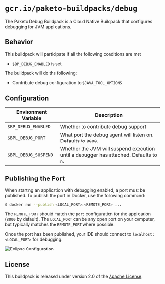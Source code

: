 # `gcr.io/paketo-buildpacks/debug`
The Paketo Debug Buildpack is a Cloud Native Buildpack that configures debugging for JVM applications.

## Behavior
This buildpack will participate if all the following conditions are met

* `$BP_DEBUG_ENABLED` is set

The buildpack will do the following:

* Contribute debug configuration to `$JAVA_TOOL_OPTIONS`

## Configuration
| Environment Variable | Description
| -------------------- | -----------
| `$BP_DEBUG_ENABLED` | Whether to contribute debug support
| `$BPL_DEBUG_PORT` | What port the debug agent will listen on. Defaults to `8000`.
| `$BPL_DEBUG_SUSPEND` | Whether the JVM will suspend execution until a debugger has attached.  Defaults to `n`.


## Publishing the Port
When starting an application with debugging enabled, a port must be published.  To publish the port in Docker, use the following command:

```bash
$ docker run --publish <LOCAL_PORT>:<REMOTE_PORT> ...
```

The `REMOTE_PORT` should match the `port` configuration for the application (`8000` by default).  The `LOCAL_PORT` can be any open port on your computer, but typically matches the `REMOTE_PORT` where possible.

Once the port has been published, your IDE should connect to `localhost:<LOCAL_PORT>` for debugging.

![Eclipse Configuration](eclipse.png)

## License
This buildpack is released under version 2.0 of the [Apache License][a].

[a]: http://www.apache.org/licenses/LICENSE-2.0

